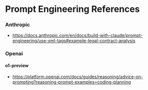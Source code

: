 # Prompt Engineering References

### Anthropic

- https://docs.anthropic.com/en/docs/build-with-claude/prompt-engineering/use-xml-tags#example-legal-contract-analysis

### Openai

#### o1-preview

- https://platform.openai.com/docs/guides/reasoning/advice-on-prompting?reasoning-prompt-examples=coding-planning
